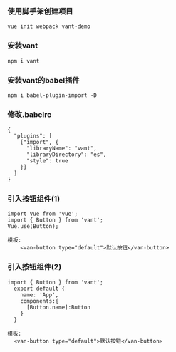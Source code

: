 ### 使用脚手架创建项目
    vue init webpack vant-demo

### 安装vant
    npm i vant

### 安装vant的babel插件
    npm i babel-plugin-import -D

### 修改.babelrc
    {
      "plugins": [
        ["import", {
          "libraryName": "vant",
          "libraryDirectory": "es",
          "style": true
        }]
      ]
    }

### 引入按钮组件(1)
    import Vue from 'vue';
    import { Button } from 'vant';
    Vue.use(Button);

    模板:
        <van-button type="default">默认按钮</van-button>

### 引入按钮组件(2)
    import { Button } from 'vant';
      export default {
        name: 'App',
        components:{
          [Button.name]:Button
        }
      }

    模板:
      <van-button type="default">默认按钮</van-button>